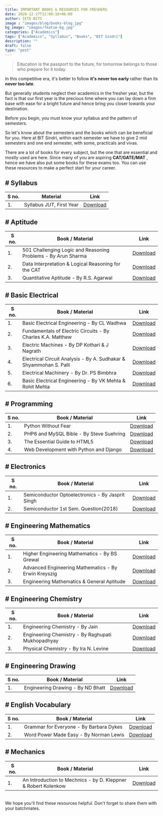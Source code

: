 ```yaml
---
title: IMPORTANT BOOKS & RESOURCES FOR FRESHERS
date: 2020-12-27T12:00:10+06:00
author: IETE-BITS
image : "images/blog/books-blog.jpg"
bg_image: "images/featue-bg.jpg"
categories: ["Academics"]
tags: ["Academics", "Syllabus", "Books", "BIT Sindri"]
description: ""
draft: false
type: "post"
---
```


>Education is the passport to the future, for tomorrow belongs to those who prepare for it today.

In this competitive era, it's better to follow **it's never too early** rather than its **never too late**.

But generally students neglect their academics in the fresher year, but the fact is that our first year is the precious time where you can lay down a firm base with ease for a bright future and hence bring you closer towards your destination.

Before you begin, you must know your syllabus and the pattern of semesters. 

So let's know about the semesters and the books which can be beneficial for you. 
Here at BIT Sindri, within each semester we have to give 2 mid semesters and one end semester, with some, practicals and vivas. 

There are a lot of books for every subject, but the one that are essential and mostly used are here. Since many of you are aspiring **CAT/GATE/MAT** , hence we have also put some books for these exams too.
You can use these resources to make a perfect start for your career.

<h2># Syllabus</h2>
<table>
<thead>
<tr>
<th>S no.</th>
<th>Material</th>
<th>Link</th>
</tr>
</thead>
<tbody>
<tr>
<td>1.</td>
<td>Syllabus JUT, First Year</td>
<td><a href="https://drive.google.com/file/d/1O9-KXKHTGIv7rmWIQwsafeZVt3Ro-6qc/view?usp=sharing">Download</a></td>
</tr>
</tbody>
</table>

<h2># Aptitude</h2>
<table>
<thead>
<tr>
<th>S no.</th>
<th>Book / Material</th>
<th>Link</th>
</tr>
</thead>
<tbody>
<tr>
<td>1.</td>
<td>501 Challenging Logic and Reasoning Problems - By Arun Sharma</td>
<td><a href="https://drive.google.com/file/d/1R15zQmv1oyxhXYXo3oaRDF4lJ2zjuOn2/view?usp=sharing">Download</a></td>
</tr>
<tr>
<td>2.</td>
<td>Data Interpretation &amp; Logical Reasoning for the CAT</td>
<td><a href="https://drive.google.com/file/d/1Qr9TIcV37OXh05DqvY3yOge6_kYHeBnp/view?usp=sharing">Download</a></td>
</tr>
<tr>
<td>3.</td>
<td>Quantitative Aptitude - By R.S. Agarwal</td>
<td><a href="https://drive.google.com/file/d/1R0N9tK_5ggyAWfun5Cy1Z7fObOjJUTZD/view?usp=sharing">Download</a></td>
</tr>
</tbody>
</table>

<h2># Basic Electrical</h2>
<table>
<thead>
<tr>
<th>S no.</th>
<th>Book / Material</th>
<th>Link</th>
</tr>
</thead>
<tbody>
<tr>
<td>1.</td>
<td>Basic Electrical Engineering - By CL Wadhwa</td>
<td><a href="https://drive.google.com/file/d/1Pte8BXZKsBTuY7KPh4vqbBW0YjLA0E2T/view?usp=sharing">Download</a></td>
</tr>
<tr>
<td>2.</td>
<td>Fundamentals of Electric Circuits - By Charles K.A. Matthew</td>
<td><a href="https://drive.google.com/file/d/1Pz9kQjvSzXZnogpLrLIKEvdYnuwsCYNq/view?usp=sharing">Download</a></td>
</tr>
<tr>
<td>3.</td>
<td>Electric Machines - By DP Kothari &amp; J Nagrath</td>
<td><a href="https://drive.google.com/file/d/1PvcpKvfZaMN7XLxKbocRAW4lo0dEbkrv/view?usp=sharing">Download</a></td>
</tr>
<tr>
<td>4.</td>
<td>Electrical Circuit Analysis - By A. Sudhakar &amp; Shyammohan S. Palli</td>
<td><a href="https://drive.google.com/file/d/1PwVAO5vPFY2t2ySyQsE0-Su8uI41LKDa/view?usp=sharing">Download</a></td>
</tr>
<tr>
<td>5.</td>
<td>Electrical Machinery - By Dr. PS Bimbhra</td>
<td><a href="https://drive.google.com/file/d/12OmAaqXkN-_kqVEyJ0nZMNFrRtqBJwrO/view?usp=sharing">Download</a></td>
</tr>
<tr>
<td>6.</td>
<td>Basic Electrical Engineering - By VK Mehta &amp; Rohit Mehta</td>
<td><a href="https://drive.google.com/file/d/1PuaHS16d7xDwTtOgRzve8PLGaer01gBU/view?usp=sharing">Download</a></td>
</tr>
</tbody>
</table>

<h2># Programming</h2>
<table>
<thead>
<tr>
<th>S no.</th>
<th>Book / Material</th>
<th>Link</th>
</tr>
</thead>
<tbody>
<tr>
<td>1.</td>
<td>Python Without Fear</td>
<td><a href="https://drive.google.com/file/d/1RLmQ4gM8WD-HUBPzUyeAQeEtvpXytkfY/view?usp=sharing">Download</a></td>
</tr>
<tr>
<td>2.</td>
<td>PHP6 and MySQL Bible - By Steve Suehring</td>
<td><a href="https://drive.google.com/file/d/1RTlsBZ6Ksr6v3BmZHzzsbOBvCvb8eWpe/view?usp=sharing">Download</a></td>
</tr>
<tr>
<td>3.</td>
<td>The Essential Guide to HTML5</td>
<td><a href="https://drive.google.com/file/d/1RMj6m86hjSLtqrKtrNyOM4OES0vkoBwA/view?usp=sharing">Download</a></td>
</tr>
<tr>
<td>4.</td>
<td>Web Development with Python and Django</td>
<td><a href="https://drive.google.com/file/d/1Ra3Ez6tFKbFceId0xaIMIBLJfwYQoopJ/view?usp=sharing">Download</a></td>
</tr>
</tbody>
</table>

<h2># Electronics</h2>
<table>
<thead>
<tr>
<th>S no.</th>
<th>Book / Material</th>
<th>Link</th>
</tr>
</thead>
<tbody>
<tr>
<td>1.</td>
<td>Semiconductor Optoelectronics - By Jasprit Singh</td>
<td><a href="https://drive.google.com/file/d/1GkSo4gx7CbW0imAEU2tMkFzMOZXnbDvJ/view?usp=sharing">Download</a></td>
</tr>
<tr>
<td>2.</td>
<td>Semiconductor 1st Sem. Question(2018)</td>
<td><a href="https://drive.google.com/file/d/1GsMvmVW2c2hL95EbR03jtvOGrQ89Pebm/view?usp=sharing">Download</a></td>
</tr>
</tbody>
</table>

<h2># Engineering Mathematics</h2>
<table>
<thead>
<tr>
<th>S no.</th>
<th>Book / Material</th>
<th>Link</th>
</tr>
</thead>
<tbody>
<tr>
<td>1.</td>
<td>Higher Engineering Mathematics - By BS Grewal</td>
<td><a href="https://drive.google.com/file/d/12GT6W8EzmXpgczWO-DHlr0grikd1OnTT/view?usp=sharing">Download</a></td>
</tr>
<tr>
<td>2.</td>
<td>Advanced Engineering Mathematics - By Erwin Kreyszig</td>
<td><a href="https://drive.google.com/file/d/1PQMb8nyTWSB68mAr3IDgBVpnbmOQ-My3/view?usp=sharing">Download</a></td>
</tr>
<tr>
<td>3.</td>
<td>Engineering Mathematics &amp; General Aptitude</td>
<td><a href="https://drive.google.com/file/d/1PKCwIhBu6HPO0fJ0_CT5OZcmpCV5FVP2/view?usp=sharing">Download</a></td>
</tr>
</tbody>
</table>

<h2># Engineering Chemistry</h2>
<table>
<thead>
<tr>
<th>S no.</th>
<th>Book / Material</th>
<th>Link</th>
</tr>
</thead>
<tbody>
<tr>
<td>1.</td>
<td>Engineering Chemistry - By Jain</td>
<td><a href="https://drive.google.com/file/d/1QZuwheCLmm8nUG9OYMSH_nGtI_akuzNs/view?usp=sharing">Download</a></td>
</tr>
<tr>
<td>2.</td>
<td>Engineering Chemistry - By Raghupati Mukhopadhyay</td>
<td><a href="https://drive.google.com/file/d/1QccxssMiMuAXfQwCN-ld_bEtNxo6vt8X/view?usp=sharing">Download</a></td>
</tr>
<tr>
<td>3.</td>
<td>Physical Chemistry - By Ira N. Levine</td>
<td><a href="https://drive.google.com/file/d/1QQkS-JlAgSrvM91dN9QfZuov2dZRkzoN/view?usp=sharing">Download</a></td>
</tr>
</tbody>
</table>

<h2># Engineering Drawing</h2>
<table>
<thead>
<tr>
<th>S no.</th>
<th>Book / Material</th>
<th>Link</th>
</tr>
</thead>
<tbody>
<tr>
<td>1.</td>
<td>Engineering Drawing - By ND Bhatt</td>
<td><a href="https://drive.google.com/file/d/1OFikw_lm0uw9rD9iyBVsZzGUt3If99qE/view?usp=sharing">Download</a></td>
</tr>
</tbody>
</table>

<h2># English Vocabulary</h2>
<table>
<thead>
<tr>
<th>S no.</th>
<th>Book / Material</th>
<th>Link</th>
</tr>
</thead>
<tbody>
<tr>
<td>1.</td>
<td>Grammar for Everyone - By Barbara Dykes</td>
<td><a href="https://drive.google.com/file/d/1Po56AainAOVo-Lmrp0mcjSamBjgRNhEj/view?usp=sharing">Download</a></td>
</tr>
<tr>
<td>2.</td>
<td>Word Power Made Easy - By Norman Lewis</td>
<td><a href="https://drive.google.com/file/d/1Pg1mCcuKIKQ3tsUIO20Z730B2g0pxs_V/view?usp=sharing">Download</a></td>
</tr>
</tbody>
</table>

<h2># Mechanics</h2>
<table>
<thead>
<tr>
<th>S no.</th>
<th>Book / Material</th>
<th>Link</th>
</tr>
</thead>
<tbody>
<tr>
<td>1.</td>
<td>An Introduction to Mechnics - by D. Kleppner &amp; Robert Kolenkow</td>
<td><a href="https://drive.google.com/file/d/1Q397Oi6hM_B94vZkCaWFC_8HVMbE_ina/view?usp=sharing">Download</a></td>
</tr>
</tbody>
</table>
<br>
We hope you'll find these resources helpful. Don't forget to share them with your batchmates.